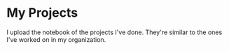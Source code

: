 # My Projects

I upload the notebook of the projects I've done. They're similar to the ones I've worked on in my organization.
